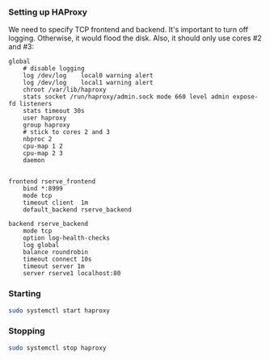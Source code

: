 ### Setting up HAProxy

We need to specify TCP frontend and backend. It's important to turn off logging. Otherwise, it would flood the disk.
Also, it should only use cores #2 and #3: 

```
global
    # disable logging
    log /dev/log    local0 warning alert 
    log /dev/log    local1 warning alert
    chroot /var/lib/haproxy
    stats socket /run/haproxy/admin.sock mode 660 level admin expose-fd listeners
    stats timeout 30s
    user haproxy
    group haproxy
    # stick to cores 2 and 3
    nbproc 2
    cpu-map 1 2
    cpu-map 2 3
    daemon


frontend rserve_frontend
    bind *:8999
    mode tcp
    timeout client  1m
    default_backend rserve_backend

backend rserve_backend
    mode tcp
    option log-health-checks
    log global
    balance roundrobin
    timeout connect 10s
    timeout server 1m
    server rserve1 localhost:80
```

### Starting

```bash
sudo systemctl start haproxy
```

### Stopping
```bash
sudo systemctl stop haproxy
```